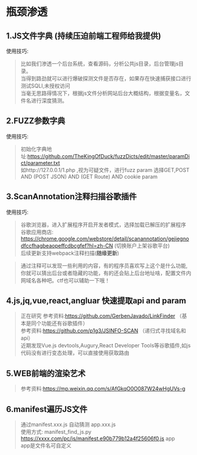 # 瓶颈渗透

## 1.JS文件字典 (持续压迫前端工程师给我提供)

使用技巧:
> 比如我们渗透一个后台系统，查看源码，分析公共js目录，后台管理js目录。  
> 当得到路劲就可以进行爆破探测文件是否存在，如果存在快速捕获接口进行测试SQLI,未授权访问  
> 当毫无思路得情况下，根据js文件分析网站后台大概结构，根据变量名，文件名进行深度猜测。  

## 2.FUZZ参数字典  

使用技巧:
>初始化字典地址:https://github.com/TheKingOfDuck/fuzzDicts/edit/master/paramDict/parameter.txt  
>如http://127.0.0.1/1.php ,视为可疑文件，进行fuzz param 选择GET,POST AND (POST JSON) AND (GET Route) AND cookie param

## 3.ScanAnnotation注释扫描谷歌插件 

使用技巧:
>谷歌浏览器，进入扩展程序开启开发者模式，选择加载已解压的扩展程序  
>谷歌应用商店: https://chrome.google.com/webstore/detail/scanannotation/gejiegnodfccfhagbeaopeffcdbcgfef?hl=zh-CN (切换账户上架谷歌平台)  
>后续更新支持webpack注释扫描(__随缘更新__)

>通过注释可以发现一些利用的内容，有的程序员喜欢写上这个是什么功能,你就可以猜出后台或者隐藏的功能，有的还会贴上后台地址啥，配置文件内网域名各种吧。ctf也可以辅助一下哦！

## 4.js,jq,vue,react,angluar 快速提取api and param
> 正在研究
> 参考资料:https://github.com/GerbenJavado/LinkFinder （基本是同个功能还有谷歌插件）  
> 参考资料:https://github.com/p1g3/JSINFO-SCAN （递归式寻找域名和api）  
> 近期发现Vue.js devtools,Augury,React Developer Tools等谷歌插件,如js代码没有进行变态处理，可以直接使用获取路由  

## 5.WEB前端的渲染艺术 
> 参考资料:https://mp.weixin.qq.com/s/AfGkqO0O087W24wHgUVs-g  

## 6.manifest遍历JS文件
> 通过manifest.xxx.js 自动猜测 app.xxx.js  
> 使用方式: manifest_find_js.py https://xxxx.com/pc/js/manifest.e90b779b12a4f25606f0.js app  
> app是文件名可自定义  

  
